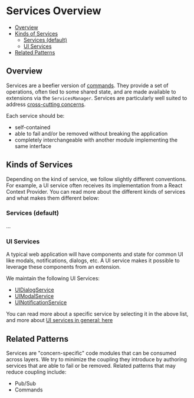 # Services Overview

- [Overview](#overview)
- [Kinds of Services](#kinds-of-services)
  - [Services (default)](#services--default-)
  - [UI Services](#ui-services)
- [Related Patterns](#related-patterns)

## Overview

Services are a beefier version of [commands][commands]. They provide a set of
operations, often tied to some shared state, and are made available to
extensions via the `ServicesManager`. Services are particularly well suited to
address [cross-cutting concerns][cross-cutting-concerns].

Each service should be:

- self-contained
- able to fail and/or be removed without breaking the application
- completely interchangeable with another module implementing the same interface

## Kinds of Services

Depending on the kind of service, we follow slightly different conventions. For
example, a UI service often receives its implementation from a React Context
Provider. You can read more about the different kinds of services and what makes
them different below:

### Services (default)

...

### UI Services

A typical web application will have components and state for common UI like
modals, notifications, dialogs, etc. A UI service makes it possible to leverage
these components from an extension.

We maintain the following UI Services:

- [UIDialogService](./ui-dialog-service.md)
- [UIModalService](./ui-modal-service.md)
- [UINotificationService](./ui-notification-service.md)

You can read more about a specific service by selecting it in the above list,
and more about [UI services in general: here](./ui.md)

## Related Patterns

Services are "concern-specific" code modules that can be consumed across layers.
We try to minimize the coupling they introduce by authoring services that are
able to fail or be removed. Related patterns that may reduce coupling include:

- Pub/Sub
- Commands

<!--
  LINKS
  -->

<!-- prettier-ignore-start -->
[commands]: #/
[core-services]: https://github.com/OHIF/Viewers/tree/master/platform/core/src/services
[services-manager]: https://github.com/OHIF/Viewers/blob/master/platform/core/src/services/ServicesManager.js
[cross-cutting-concerns]: https://en.wikipedia.org/wiki/Cross-cutting_concern
<!-- prettier-ignore-end -->
